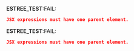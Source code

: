 __ESTREE_TEST__:FAIL:
```json
JSX expressions must have one parent element.
```
__ESTREE_TEST__:FAIL:
```json
JSX expressions must have one parent element.
```
